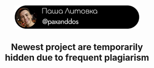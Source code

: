 <p align="center">
    <a href="https://github.com/PAXANDDOS" target="_blank"><img src="https://github.com/PAXANDDOS/PAXANDDOS/blob/main/Images/Banners/paxanddos.png?raw=true" height="75px"></a>
</p>

<h1 align="center">Newest project are temporarily hidden due to frequent plagiarism</h1>
